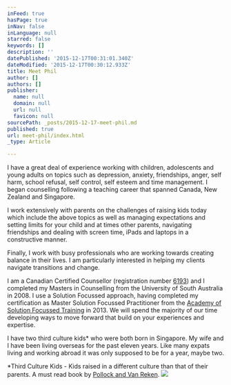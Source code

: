 ```yaml
---
inFeed: true
hasPage: true
inNav: false
inLanguage: null
starred: false
keywords: []
description: ''
datePublished: '2015-12-17T00:31:01.340Z'
dateModified: '2015-12-17T00:30:12.933Z'
title: Meet Phil
author: []
authors: []
publisher:
  name: null
  domain: null
  url: null
  favicon: null
sourcePath: _posts/2015-12-17-meet-phil.md
published: true
url: meet-phil/index.html
_type: Article

---
```

I have a great deal of experience working with children, adolescents and young adults on topics such as depression, anxiety, friendships, anger, self harm, school refusal, self control, self esteem and time management. I began counselling following a teaching career that spanned Canada, New Zealand and Singapore.  

I work extensively with parents on the challenges of raising kids today which include the above topics as well as managing expectations and setting limits for your child and at times other parents, navigating friendships and dealing with screen time, iPads and laptops in a constructive manner.

Finally, I work with busy professionals who are working towards creating balance in their lives. I am particularly interested in helping my clients navigate transitions and change.

I am a Canadian Certified Counsellor (registration number [6193][0]) and I completed my Masters in Counselling from the University of South Australia in 2008\. I use a Solution Focussed approach, having completed my certification as Master Solution Focussed Practitioner from the [Academy of Solution Focussed Training][1] in 2013\. We will spend the majority of our time developing ways to move forward that build on your experiences and expertise.

I have two third culture kids\* who were both born in Singapore. My wife and I have been living overseas for the past eleven years. Like many expats living and working abroad it was only supposed to be for a year, maybe two.

\*Third Culture Kids - Kids raised in a different culture than that of their parents. A must read book by [Pollock and Van Reken][2].
![](https://the-grid-user-content.s3-us-west-2.amazonaws.com/9c71c736-e74a-4aa8-8d78-5607b60e2256.JPG)

[0]: http://www.ccpa-accp.ca/en/counsellor-profile/?id=10711
[1]: http://www.sf-academy.com.sg/
[2]: http://oo.sg/Third-Culture-Kids-Growing-Up-Among-Wor/9781857885255.htm